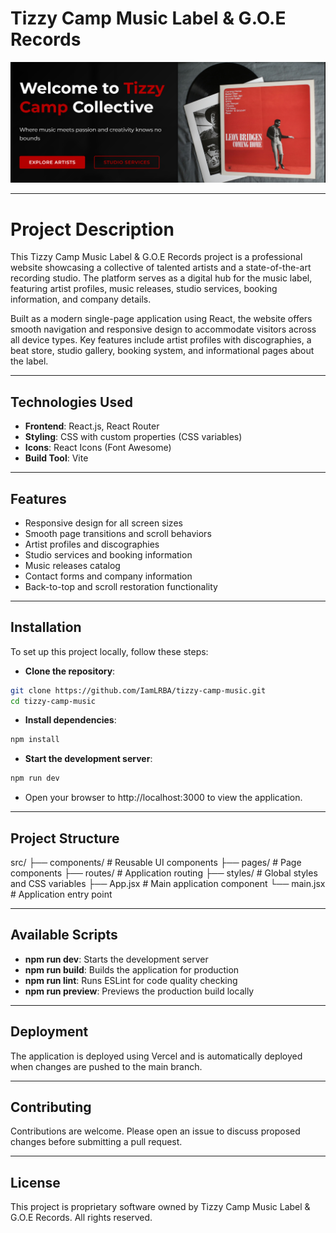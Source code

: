 # Tizzy Camp Music Label & G.O.E Records

![Tizzy Camp Background](./public/images/Tizzy-Camp-bg.PNG)

---

# Project Description

This Tizzy Camp Music Label & G.O.E Records project is a professional website showcasing a collective of talented artists and a state-of-the-art recording studio. The platform serves as a digital hub for the music label, featuring artist profiles, music releases, studio services, booking information, and company details.

Built as a modern single-page application using React, the website offers smooth navigation and responsive design to accommodate visitors across all device types. Key features include artist profiles with discographies, a beat store, studio gallery, booking system, and informational pages about the label.

---

## Technologies Used

- **Frontend**: React.js, React Router
- **Styling**: CSS with custom properties (CSS variables)
- **Icons**: React Icons (Font Awesome)
- **Build Tool**: Vite

---

## Features

- Responsive design for all screen sizes
- Smooth page transitions and scroll behaviors
- Artist profiles and discographies
- Studio services and booking information
- Music releases catalog
- Contact forms and company information
- Back-to-top and scroll restoration functionality

---

## Installation

To set up this project locally, follow these steps:

- **Clone the repository**:

```bash
git clone https://github.com/IamLRBA/tizzy-camp-music.git
cd tizzy-camp-music
```

- **Install dependencies**:

```bash
npm install
```

- **Start the development server**:

```bash
npm run dev
```

- Open your browser to http://localhost:3000 to view the application.

---

## Project Structure

src/
├── components/       # Reusable UI components
├── pages/            # Page components
├── routes/           # Application routing
├── styles/           # Global styles and CSS variables
├── App.jsx           # Main application component
└── main.jsx          # Application entry point

---

## Available Scripts

- **npm run dev**: Starts the development server
- **npm run build**: Builds the application for production
- **npm run lint**: Runs ESLint for code quality checking
- **npm run preview**: Previews the production build locally

---

## Deployment

The application is deployed using Vercel and is automatically deployed when changes are pushed to the main branch.

---

## Contributing

Contributions are welcome. Please open an issue to discuss proposed changes before submitting a pull request.

---

## License

This project is proprietary software owned by Tizzy Camp Music Label & G.O.E Records. All rights reserved.